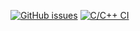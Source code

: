 [![GitHub issues](https://img.shields.io/github/issues/UppalaGoutham/M1_ATM-Transaction-Display_APP?style=for-the-badge)](https://github.com/UppalaGoutham/M1_ATM-Transaction-Display_APP/issues)     [![C/C++ CI](https://github.com/UppalaGoutham/M1_ATM-Transaction-Display_APP/actions/workflows/c_build.yml/badge.svg)](https://github.com/UppalaGoutham/M1_ATM-Transaction-Display_APP/actions/workflows/c_build.yml)
